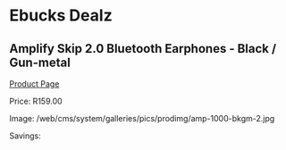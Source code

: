 
# Ebucks Dealz
## Amplify Skip 2.0 Bluetooth Earphones - Black / Gun-metal
[Product Page](https://www.ebucks.com/web/shop/productSelected.do?prodId=1206115434&catId=1205739018)

Price: R159.00

Image: /web/cms/system/galleries/pics/prodimg/amp-1000-bkgm-2.jpg

Savings: 


	